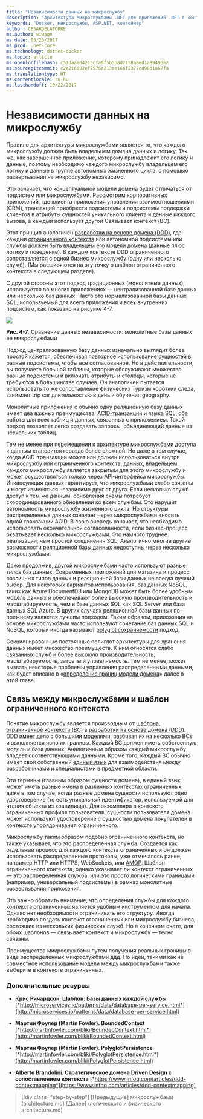 ```yaml
---
title: "Независимости данных на микрослужбу"
description: "Архитектура Микрослужбами .NET для приложений .NET в контейнерах | Независимости данных на микрослужбу"
keywords: "Docker, микрослужбы, ASP.NET, контейнер"
author: CESARDELATORRE
ms.author: wiwagn
ms.date: 05/26/2017
ms.prod: .net-core
ms.technology: dotnet-docker
ms.topic: article
ms.openlocfilehash: c51daae04215cfa6f5b5b8d2158a8ed1a8949652
ms.sourcegitcommit: c2e216692ef7576a213ae16af2377cd98d1a67fa
ms.translationtype: HT
ms.contentlocale: ru-RU
ms.lasthandoff: 10/22/2017
---
```

# <a name="data-sovereignty-per-microservice"></a>Независимости данных на микрослужбу

Правило для архитектуры микрослужбами является то, что каждого микрослужбу должен быть владельцем домена данных и логику. Так же, как завершенное приложение, которому принадлежит его логику и данные, поэтому необходимо каждого микрослужбу владельцем его логику и данные в группе автономных жизненного цикла, с помощью развертывания на микрослужбу независимо.

Это означает, что концептуальной модели домена будет отличаться от подсистем или микрослужбами. Рассмотрим корпоративных приложений, где клиента приложения управления взаимоотношениями (CRM), транзакций приобрести подсистемы и подсистемы поддержки клиентов в атрибуты сущностей уникального клиента и данные каждого вызова, а каждый использует другой Связывает контекст (BC).

Этот принцип аналогичен [разработки на основе домена (DDD)](https://en.wikipedia.org/wiki/Domain-driven_design), где каждый [ограниченного контекста](https://martinfowler.com/bliki/BoundedContext.html) или автономной подсистемы или службы должен быть владельцем его модели домена (данные плюс логику и поведение). В каждом контексте DDD ограниченного сопоставляется с одной бизнес микрослужбу (одну или несколько служб). (Мы расширяются на эту точку о шаблон ограниченного контекста в следующем разделе).

С другой стороны этот подход традиционных (монолитные данных), используется во многих приложениях — централизованной базе данных или несколько баз данных. Часто это нормализованной базы данных SQL, используемый для всего приложения и всех внутренних подсистем, как показано на рисунке 4-7.

![](./media/image7.png)

**Рис. 4-7**. Сравнение данных независимости: монолитные базы данных ее микрослужбами

Подход централизованную базу данных изначально выглядит более простой кажется, обеспечивая повторное использование сущностей в разные подсистемы, чтобы все согласованное. Но в действительности, вы получаете большой таблицы, которые обслуживают множество разные подсистемы и включать атрибуты и столбцы, которые не требуются в большинстве случаев. Он аналогичен пытается использовать то же сопоставление физических Туризм короткий следа, занимает trip car длительностью в день и обучения geography.

Монолитные приложения с обычно одну реляционную базу данных имеет два важных преимущества: [ACID-транзакции](https://en.wikipedia.org/wiki/ACID) и языка SQL, оба работы для всех таблиц и данных, связанных с приложением. Такой подход позволяет легко создавать запросы, объединяющий данные из нескольких таблиц.

Тем не менее при перемещении к архитектуре микрослужбами доступа к данным становится гораздо более сложной. Но даже в том случае, когда ACID-транзакции может или должен использоваться внутри микрослужбу или ограниченного контекста, данных, владельцем каждого микрослужбу является закрытым для этого микрослужбу и может осуществляться только через API-интерфейса микрослужбы. Инкапсуляция данных гарантирует, что микрослужбами слабо связаны и могут изменяться независимо друг от друга. Если несколько служб доступ к тем же данным, обновления схемы потребует скоординированного обновлений ко всем службам. Это нарушит автономность микрослужбу жизненного цикла. Но структуры распределенных данных означает через микрослужбами вносить одной транзакции ACID. В свою очередь означает, что необходимо использовать окончательной согласованности, если бизнес-процесс охватывает несколько микрослужбами. Это намного труднее реализации, чем простой соединения SQL; Аналогично многие другие возможности реляционной базы данных недоступны через несколько микрослужбами.

Даже продолжив, другой микрослужбами часто используют разные *типов* баз данных. Современных приложений для магазина и процесс различных типов данных и реляционной базы данных не всегда лучший выбор. Для некоторых вариантов использования, баз данных NoSQL, таких как Azure DocumentDB или MongoDB может быть более удобным модель данных и обеспечивают более высокую производительность и масштабируемость, чем в базе данных SQL как SQL Server или база данных SQL Azure. В других случаях реляционной базы данных по-прежнему является лучшим подходом. Таким образом, приложения на основе микрослужбами часто используют сочетание баз данных SQL и NoSQL, который иногда называют [polyglot сохраняемости](http://martinfowler.com/bliki/PolyglotPersistence.html) подход.

Секционированные постоянные полиглот архитектуры для хранения данных имеет множество преимуществ. К ним относятся слабо связанных служб и более высокую производительность, масштабируемость, затраты и управляемость. Тем не менее, может вызвать некоторые проблемы управления распределенными данными, как будет описано в «[определение границ модели домена](#identifying-domain-model-boundaries-for-each-microservice)» далее в этой главе.

## <a name="the-relationship-between-microservices-and-the-bounded-context-pattern"></a>Связь между микрослужбами и шаблон ограниченного контекста

Понятие микрослужбу является производным от [шаблона, ограниченное контекста (BC)](http://martinfowler.com/bliki/BoundedContext.html) в [разработки на основе домена (DDD)](https://en.wikipedia.org/wiki/Domain-driven_design). DDD имеет дело с большими моделями, разбивая их на несколько BCs и выполняется явно их границы. Каждый BC должен иметь собственную модель и база данных; Аналогичным образом каждый микрослужбу владеет соответствующими данными. Кроме того, каждый BC обычно имеет свой собственный [единый язык](http://martinfowler.com/bliki/UbiquitousLanguage.html) для взаимодействия между разработчиками и специалистами в предметной области.

Эти термины (главным образом сущности домена), в единый язык может иметь разные имена в различных контекстах ограниченных, даже в том случае, когда разные домена сущности используют одно удостоверение (то есть уникальный идентификатор, используемый для чтения объекта из хранилища). Для экземпляра в контексте ограниченных профиля пользователя, сущности пользователя домена может используют удостоверение с сущностью домена покупателей в контексте упорядочивания ограниченного.

Микрослужбу таким образом подобно ограниченного контекста, но также указывает, что это распределенная служба. Создается как отдельный процесс для каждого контекста ограниченных и он должен использовать распределенные протоколы, уже отмечалось ранее, например HTTP или HTTPS, WebSockets, или [AMQP](https://en.wikipedia.org/wiki/Advanced_Message_Queuing_Protocol). Шаблон ограниченного контекста, однако указывает ли контекст ограниченных — это распределенная служба, или это просто логическими границами (например, универсальный подсистемы) в рамках монолитные развертывания приложения.

Это важно обратить внимание, что определения службы для каждого контекста ограниченных является удобным инструментом для начала. Однако нет необходимости ограничивать его структуру. Иногда необходимо создать контекст ограниченных или микрослужбу бизнеса, состоящие из нескольких физических служб. Но в конечном счете, для обоих шаблонов — связывает контекст и микрослужбу — тесно связаны.

Преимущества микрослужбами путем получения реальных границы в виде распределенных микрослужбами ддд. Но идеи, такими как не совместное использование модели между микрослужбами также выберите в контексте ограниченных.

### <a name="additional-resources"></a>Дополнительные ресурсы

-   **Крис Ричардсон. Шаблон: Базы данных каждой службы**
    [*http://microservices.io/patterns/data/database-per-service.html*](http://microservices.io/patterns/data/database-per-service.html)

-   **Мартин Фоулер (Martin Fowler). BoundedContext**
    [*http://martinfowler.com/bliki/BoundedContext.html*](http://martinfowler.com/bliki/BoundedContext.html)

-   **Мартин Фоулер (Martin Fowler). PolyglotPersistence**
    [*http://martinfowler.com/bliki/PolyglotPersistence.html*](http://martinfowler.com/bliki/PolyglotPersistence.html)

-   **Alberto Brandolini. Стратегическое домена Driven Design с сопоставлением контекста**
    [*https://www.infoq.com/articles/ddd-contextmapping*](https://www.infoq.com/articles/ddd-contextmapping)


>[!div class="step-by-step"]
[Предыдущие] микрослужбами (architecture.md) [Далее] (логического и физического architecture.md)
